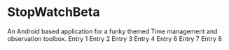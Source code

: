 # StopWatchBeta
 An Android based application for a funky themed Time management and observation toolbox.
 Entry 1
 Entry 2
 Entry 3
 Entry 4
 Entry 6
 Entry 7
 Entry 8
